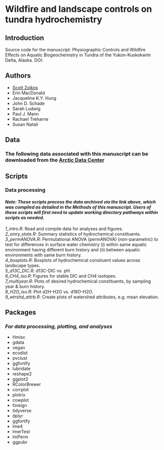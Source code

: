 # Wildfire and landscape controls on tundra hydrochemistry
## Introduction
Source code for the manuscript: Physiographic Controls and Wildfire Effects on Aquatic Biogeochemistry in Tundra of the Yukon-Kuskokwim Delta, Alaska. DOI: 

## Authors
- [Scott Zolkos](https://www.researchgate.net/profile/Scott-Zolkos)
- Erin MacDonald
- Jacqueline K.Y. Hung
- John D. Schade
- Sarah Ludwig
- Paul J. Mann
- Rachael Treharne
- Susan Natali

## Data
### The following data associated with this manuscript can be downloaded from the [Arctic Data Center](https://arcticdata.io/)
 
## Scripts
### Data processing
#### *Note: These scripts process the data archived via the link above, which was compiled as detailed in the Methods of this manuscript. Users of these scripts will first need to update working directory pathways within scripts as needed.*  
*1_intro.R*:  Read and compile data for analyses and figures.  
*2_smry_stats.R*:  Summary statistics of hydrochemical constituents.  
*3_permANOVA.R*: Permutational ANOVA (permANOVA) (non-parametric) to test for differences in surface water chemistry (i) within same aquatic environment having different burn history and (ii) between aquatic environments with same burn history.  
*4_boxplots.R*: Boxplots of hydrochemical consituent values across landscape types.  
*5_d13C_DIC.R*: d13C-DIC vs. pH.  
*6_CH4_iso.R*: Figures for stable DIC and CH4 isotopes.    
*7_multiyear.R*: Plots of desired hydrochemical constituents, by sampling year & burn history.  
*8_H2O_iso.R*: Plot d2H-H2O vs. d18O-H2O.  
*9_wtrshd_attrb.R*: Create plots of watershed attributes, e.g. mean elevation.  

## Packages
### *For data processing, plotting, and analyses*
- Hmisc
- gdata
- vegan
- ecodist
- pvclust
- ggfortify
- lubridate
- reshape2
- ggplot2
- RColorBrewer
- corrplot
- plotrix
- cowplot
- foreign
- tidyverse
- dplyr
- ggfortify
- lme4
- lmerTest
- lmPerm
- ggpubr
